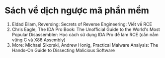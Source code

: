 # Sách về dịch ngược mã phần mềm
1.	Eldad Eilam, Reversing: Secrets of Reverse Engineering: Viết về RCE
2.	Chris Eagle, The IDA Pro Book: The Unofficial Guide to the World's Most Popular Disassembler: Học cách sử dụng IDA Pro để làm RCE (cần nắm vững C và X86 Assembly)
3.	More: Michael Sikorski, Andrew Honig, Practical Malware Analysis: The Hands-On Guide to Dissecting Malicious Software